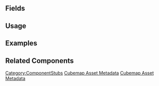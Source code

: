 <languages></languages> <translate>

## Fields

## Usage

## Examples

## Related Components

</translate>

[Category:ComponentStubs](Category:ComponentStubs "wikilink") [Cubemap
Asset Metadata](Category:Components{{#translation:}} "wikilink")
[Cubemap Asset
Metadata](Category:Components:Assets:Utility{{#translation:}} "wikilink")